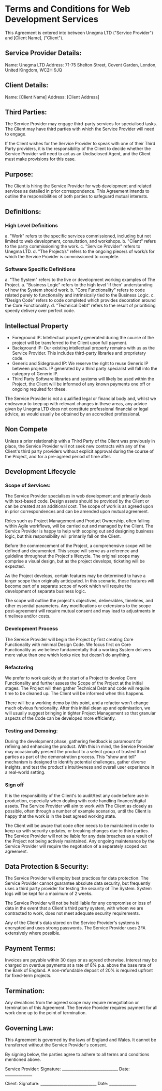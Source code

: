 # Terms and Conditions for Web Development Services

This Agreement is entered into between Unegma LTD ("Service Provider") and [Client Name], ("Client").

## Service Provider Details:
Name: Unegma LTD
Address: 71-75 Shelton Street, Covent Garden, London, United Kingdom, WC2H 9JQ

## Client Details:
Name: [Client Name]
Address: [Client Address]

## Third Parties:
The Service Provider may engage third-party services for specialised tasks. The Client may have third parties with which the Service Provider will need to engage.

If the Client wishes for the Service Provider to speak with one of their Third Party providers, it is the responsibility of the Client to decide whether the Service Provider will need to act as an Undisclosed Agent, and the Client must make provisions for this case.

## Purpose:
The Client is hiring the Service Provider for web development and related services as detailed in prior correspondence. This Agreement intends to outline the responsibilities of both parties to safeguard mutual interests.

## Definitions:

### High Level Definitions
a. "Work" refers to the specific services commissioned, including but not limited to web development, consultation, and workshops.
b. "Client" refers to the party commissioning the work.
c. "Service Provider" refers to Unegma LTD.
d. "The Project/s" refers to the ongoing piece/s of work/s for which the Service Provider is commissioned to complete.

### Software Specific Definitions
a. "The System" refers to the live or development working examples of The Project.
a. "Business Logic" refers to the high level 'if then' understanding of how the System should work.
b. "Core Functionality" refers to code related purely to functionality and intrinsically tied to the Business Logic.
c. "Design Code" refers to code completed which provides decoration around the Core Functionality.
d. "Technical Debt" refers to the result of prioritising speedy delivery over perfect code.

## Intellectual Property
* Foreground IP: Intellectual property generated during the course of the project will be transferred to the Client upon full payment.
* Background IP: Our existing intellectual property remains with us as the Service Provider. This includes third-party libraries and proprietary code.
* Generic and Sideground IP: We reserve the right to reuse Generic IP between projects. IP generated by a third party specialist will fall into the category of Generic IP.
* Third Party Software libraries and systems will likely be used within the Project, the Client will be informed of any known payments one off or ongoing required for these.

The Service Provider is not a qualified legal or financial body and, whilst we endeavour to keep up with relevant changes in these areas, any advice given by Unegma LTD does not constitute professional financial or legal advice, as would usually be obtained by an accredited professional.

## Non Compete
Unless a prior relationship with a Third Party of the Client was previously in place, the Service Provider will not seek new contracts with any of the Client's third party providers without explicit approval during the course of the Project, and for a pre-agreed period of time after.

## Development Lifecycle

### Scope of Services:
The Service Provider specialises in web development and primarily deals with text-based code. Design assets should be provided by the Client or can be created at an additional cost. The scope of work is as agreed upon in prior correspondences and can be amended upon mutual agreement.

Roles such as Project Management and Product Ownership, often falling within Agile workflows, will be carried out and managed by the Client. The Service Provider is happy to help with scoping out and designing business logic, but this responsibility will primarily fall on the Client.

Before the commencement of the Project, a comprehensive scope will be defined and documented. This scope will serve as a reference and guideline throughout the Project's lifecycle. The original scope may comprise a visual design, but as the project develops, ticketing will be expected.

As the Project develops, certain features may be determined to have a larger scope than originally anticipated. In this scenario, these features will become part of a separate scope of work which will require the development of separate business logic.

The scope will outline the project's objectives, deliverables, timelines, and other essential parameters. Any modifications or extensions to the scope post-agreement will require mutual consent and may lead to adjustments in timelines and/or costs.

### Development Process
The Service Provider will begin the Project by first creating Core Functionality with minimal Design Code. We focus first on Core Functionality as we believe fundamentally that a working System delivers more value than one which looks nice but doesn't do anything.

### Refactoring
We prefer to work quickly at the start of a Project to develop Core Functionality and further assess the Scope of the Project at the initial stages. The Project will then gather Technical Debt and code will require time to be cleaned up. The Client will be informed when this happens.

There will be a working demo by this point, and a refactor won't change much obvious funcionality. After this initial clean up and optimisation, we will usually suggest bringing in tighter Project Management so that granular aspects of the Code can be developed more efficiently.

### Testing and Demoing:
During the development phase, gathering feedback is paramount for refining and enhancing the product. With this in mind, the Service Provider may occasionally present the product to a select group of trusted third parties as part of the demonstration process. This "show and tell" mechanism is designed to identify potential challenges, gather diverse insights, and test the product's intuitiveness and overall user experience in a real-world setting.

### Sign off
It is the responsibility of the Client's to audit/test any code before use in production, especially when dealing with code handling finance/digital assets. The Service Provider will aim to work with The Client as closely as possible, often through a number of example scenarios, until the Client is happy that the work is in the best agreed working state. 

The Client will be aware that code often needs to be maintained in order to keep up with security updates, or breaking changes due to third parties. The Service Provider will not be liable for any data breaches as a result of the Project not being actively maintained. Any ongoing maintenance by the Service Provider will require the negotiation of a separately scoped out agreement.

## Data Protection & Security:
The Service Provider will employ best practices for data protection. The Service Provider cannot guarantee absolute data security, but frequently uses a third party provider for testing the security of The System. System logs will be kept for a maximum of 2 weeks.

The Service Provider will not be held liable for any compromise or loss of data in the event that a Client's third party system, with whom we are contracted to work, does not meet adequate security requirements.

Any of the Client's data stored on the Service Provider's systems is encrypted and uses strong passwords. The Service Provider uses 2FA extensively where possible.

## Payment Terms:
Invoices are payable within 30 days or as agreed otherwise. Interest may be charged on overdue payments at a rate of 8% p.a. above the base rate of the Bank of England. A non-refundable deposit of 20% is required upfront for fixed-term projects.

## Termination:
Any deviations from the agreed scope may require renegotiation or termination of this Agreement. The Service Provider requires payment for all work done up to the point of termination.

## Governing Law:
This Agreement is governed by the laws of England and Wales. It cannot be transferred without the Service Provider's consent.

By signing below, the parties agree to adhere to all terms and conditions mentioned above.

Service Provider:
Signature: _____________________________ Date: ______________

Client:
Signature: _____________________________ Date: ______________
